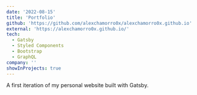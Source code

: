 ```yaml
---
date: '2022-08-15'
title: 'Portfolio'
github: 'https://github.com/alexchamorro0x/alexchamorro0x.github.io'
external: 'https://alexchamorro0x.github.io/'
tech:
  - Gatsby
  - Styled Components
  - Bootstrap
  - GraphQL
company: ''
showInProjects: true
---
```


A first iteration of my personal website built with Gatsby.
